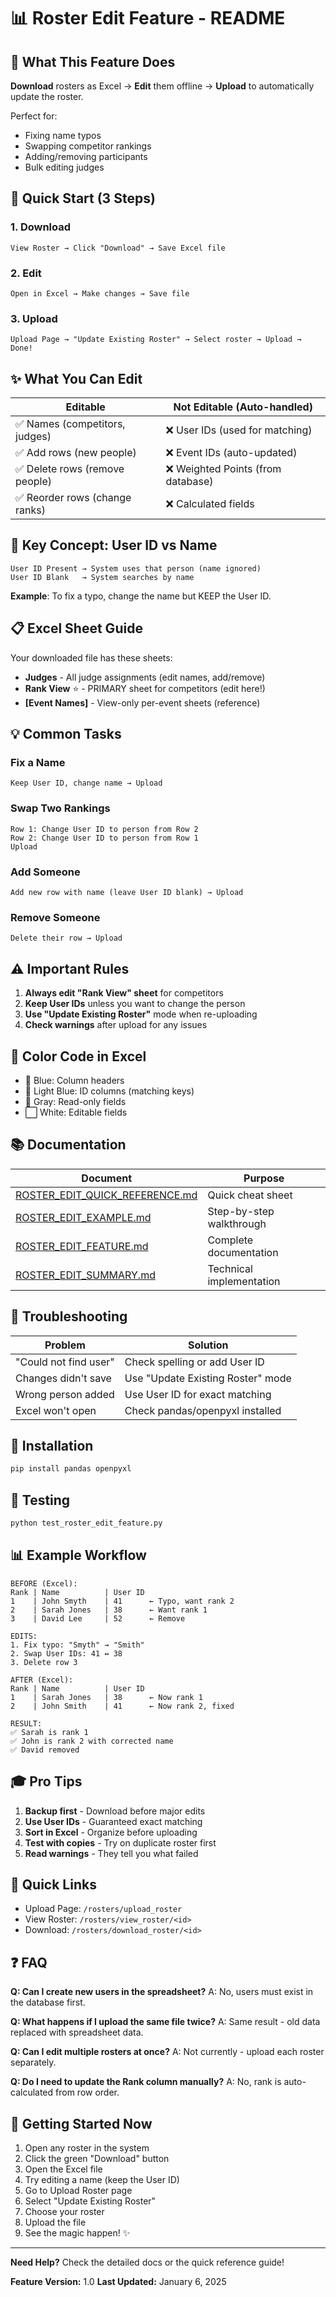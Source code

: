 # 📊 Roster Edit Feature - README

## 🎯 What This Feature Does

**Download** rosters as Excel → **Edit** them offline → **Upload** to automatically update the roster.

Perfect for:
- Fixing name typos
- Swapping competitor rankings
- Adding/removing participants
- Bulk editing judges

## 🚀 Quick Start (3 Steps)

### 1. Download
```
View Roster → Click "Download" → Save Excel file
```

### 2. Edit
```
Open in Excel → Make changes → Save file
```

### 3. Upload
```
Upload Page → "Update Existing Roster" → Select roster → Upload → Done!
```

## ✨ What You Can Edit

| Editable | Not Editable (Auto-handled) |
|----------|---------------------------|
| ✅ Names (competitors, judges) | ❌ User IDs (used for matching) |
| ✅ Add rows (new people) | ❌ Event IDs (auto-updated) |
| ✅ Delete rows (remove people) | ❌ Weighted Points (from database) |
| ✅ Reorder rows (change ranks) | ❌ Calculated fields |

## 🔑 Key Concept: User ID vs Name

```
User ID Present → System uses that person (name ignored)
User ID Blank   → System searches by name
```

**Example**: To fix a typo, change the name but KEEP the User ID.

## 📋 Excel Sheet Guide

Your downloaded file has these sheets:

- **Judges** - All judge assignments (edit names, add/remove)
- **Rank View** ⭐ - PRIMARY sheet for competitors (edit here!)
- **[Event Names]** - View-only per-event sheets (reference)

## 💡 Common Tasks

### Fix a Name
```
Keep User ID, change name → Upload
```

### Swap Two Rankings
```
Row 1: Change User ID to person from Row 2
Row 2: Change User ID to person from Row 1
Upload
```

### Add Someone
```
Add new row with name (leave User ID blank) → Upload
```

### Remove Someone
```
Delete their row → Upload
```

## ⚠️ Important Rules

1. **Always edit "Rank View" sheet** for competitors
2. **Keep User IDs** unless you want to change the person
3. **Use "Update Existing Roster"** mode when re-uploading
4. **Check warnings** after upload for any issues

## 🎨 Color Code in Excel

- 🔵 Blue: Column headers
- 💙 Light Blue: ID columns (matching keys)
- 🔲 Gray: Read-only fields
- ⬜ White: Editable fields

## 📚 Documentation

| Document | Purpose |
|----------|---------|
| [ROSTER_EDIT_QUICK_REFERENCE.md](ROSTER_EDIT_QUICK_REFERENCE.md) | Quick cheat sheet |
| [ROSTER_EDIT_EXAMPLE.md](ROSTER_EDIT_EXAMPLE.md) | Step-by-step walkthrough |
| [ROSTER_EDIT_FEATURE.md](ROSTER_EDIT_FEATURE.md) | Complete documentation |
| [ROSTER_EDIT_SUMMARY.md](ROSTER_EDIT_SUMMARY.md) | Technical implementation |

## 🐛 Troubleshooting

| Problem | Solution |
|---------|----------|
| "Could not find user" | Check spelling or add User ID |
| Changes didn't save | Use "Update Existing Roster" mode |
| Wrong person added | Use User ID for exact matching |
| Excel won't open | Check pandas/openpyxl installed |

## 🔧 Installation

```bash
pip install pandas openpyxl
```

## 🧪 Testing

```bash
python test_roster_edit_feature.py
```

## 📊 Example Workflow

```
BEFORE (Excel):
Rank | Name          | User ID
1    | John Smyth    | 41      ← Typo, want rank 2
2    | Sarah Jones   | 38      ← Want rank 1
3    | David Lee     | 52      ← Remove

EDITS:
1. Fix typo: "Smyth" → "Smith"
2. Swap User IDs: 41 ↔ 38
3. Delete row 3

AFTER (Excel):
Rank | Name          | User ID
1    | Sarah Jones   | 38      ← Now rank 1
2    | John Smith    | 41      ← Now rank 2, fixed

RESULT:
✅ Sarah is rank 1
✅ John is rank 2 with corrected name
✅ David removed
```

## 🎓 Pro Tips

1. **Backup first** - Download before major edits
2. **Use User IDs** - Guaranteed exact matching
3. **Sort in Excel** - Organize before uploading
4. **Test with copies** - Try on duplicate roster first
5. **Read warnings** - They tell you what failed

## 🔗 Quick Links

- Upload Page: `/rosters/upload_roster`
- View Roster: `/rosters/view_roster/<id>`
- Download: `/rosters/download_roster/<id>`

## ❓ FAQ

**Q: Can I create new users in the spreadsheet?**
A: No, users must exist in the database first.

**Q: What happens if I upload the same file twice?**
A: Same result - old data replaced with spreadsheet data.

**Q: Can I edit multiple rosters at once?**
A: Not currently - upload each roster separately.

**Q: Do I need to update the Rank column manually?**
A: No, rank is auto-calculated from row order.

## 🚀 Getting Started Now

1. Open any roster in the system
2. Click the green "Download" button
3. Open the Excel file
4. Try editing a name (keep the User ID)
5. Go to Upload Roster page
6. Select "Update Existing Roster"
7. Choose your roster
8. Upload the file
9. See the magic happen! ✨

---

**Need Help?** Check the detailed docs or the quick reference guide!

**Feature Version:** 1.0
**Last Updated:** January 6, 2025
